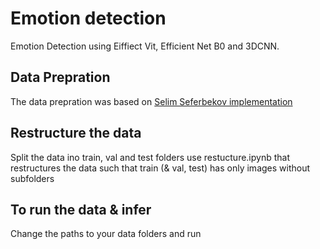 # Emotion detection
Emotion Detection using Eiffiect Vit, Efficient Net B0 and 3DCNN.
 ## Data Prepration
 The data prepration was based on [Selim Seferbekov implementation](https://github.com/selimsef/dfdc_deepfake_challenge#data-preparation)

 

 ## Restructure the data
 Split the data ino train, val and test folders
 use restucture.ipynb that restructures the data such that train (& val, test) has only images without subfolders

 ## To run the data & infer
 Change the paths to your data folders and run

